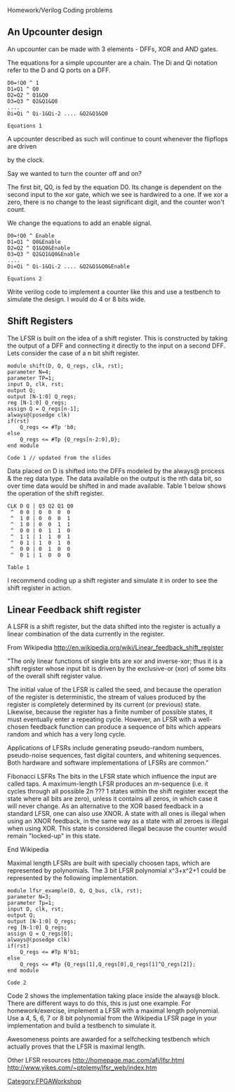 Homework/Verilog Coding problems

## An Upcounter design

An upcounter can be made with 3 elements - DFFs, XOR and AND gates.

The equations for a simple upcounter are a chain. The Di and Qi notation
refer to the D and Q ports on a DFF.

    D0=!Q0 ^ 1
    D1=Q1 ^ Q0
    D2=Q2 ^ Q1&Q0
    D3=Q3 ^ Q2&Q1&Q0
    ....
    Di=Qi ^ Qi-1&Qi-2 .... &Q2&Q1&Q0

    Equations 1

A upcounter described as such will continue to count whenever the
flipflops are driven

by the clock.

Say we wanted to turn the counter off and on?

The first bit, Q0, is fed by the equation D0. Its change is dependent on
the second input to the xor gate, which we see is hardwired to a one. If
we xor a zero, there is no change to the least significant digit, and
the counter won't count.

We change the equations to add an enable signal.

    D0=!Q0 ^ Enable
    D1=Q1 ^ Q0&Enable
    D2=Q2 ^ Q1&Q0&Enable
    D3=Q3 ^ Q2&Q1&Q0&Enable
    ....
    Di=Qi ^ Qi-1&Qi-2 .... &Q2&Q1&Q0&Enable

    Equations 2

Write verilog code to implement a counter like this and use a testbench
to simulate the design. I would do 4 or 8 bits wide.

## Shift Registers

The LFSR is built on the idea of a shift register. This is constructed
by taking the output of a DFF and connecting it directly to the input on
a second DFF. Lets consider the case of a n bit shift register.

    module shift(D, Q, Q_regs, clk, rst);
    parameter N=4;
    parameter TP=1;
    input D, clk, rst;
    output Q;
    output [N-1:0] Q_regs;
    reg [N-1:0] Q_regs;
    assign Q = Q_regs[n-1];
    always@(posedge clk)
    if(rst)
        Q_regs <= #Tp 'b0;
    else
        Q_regs <= #Tp {Q_regs[n-2:0],D};
    end module

    Code 1 // updated from the slides

Data placed on D is shifted into the DFFs modeled by the always@ process
& the reg data type. The data available on the output is the nth data
bit, so over time data would be shifted in and made available. Table 1
below shows the operation of the shift register.

    CLK D Q | Q3 Q2 Q1 Q0
     ^  0 0 | 0  0  0  0
     ^  1 0 | 0  0  0  1
     ^  1 0 | 0  0  1  1
     ^  0 0 | 0  1  1  0
     ^  1 1 | 1  1  0  1
     ^  0 1 | 1  0  1  0
     ^  0 0 | 0  1  0  0
     ^  0 1 | 1  0  0  0

    Table 1

I recommend coding up a shift register and simulate it in order to see
the shift register in action.

## Linear Feedback shift register

A LSFR is a shift register, but the data shifted into the register is
actually a linear combination of the data currently in the register.

From Wikipedia
<http://en.wikipedia.org/wiki/Linear_feedback_shift_register>

"The only linear functions of single bits are xor and inverse-xor; thus
it is a shift register whose input bit is driven by the exclusive-or
(xor) of some bits of the overall shift register value.

The initial value of the LFSR is called the seed, and because the
operation of the register is deterministic, the stream of values
produced by the register is completely determined by its current (or
previous) state. Likewise, because the register has a finite number of
possible states, it must eventually enter a repeating cycle. However, an
LFSR with a well-chosen feedback function can produce a sequence of bits
which appears random and which has a very long cycle.

Applications of LFSRs include generating pseudo-random numbers,
pseudo-noise sequences, fast digital counters, and whitening sequences.
Both hardware and software implementations of LFSRs are common."

Fibonacci LSFRs The bits in the LFSR state which influence the input are
called taps. A maximum-length LFSR produces an m-sequence (i.e. it
cycles through all possible 2n ??? 1 states within the shift register
except the state where all bits are zero), unless it contains all zeros,
in which case it will never change. As an alternative to the XOR based
feedback in a standard LFSR, one can also use XNOR. A state with all
ones is illegal when using an XNOR feedback, in the same way as a state
with all zeroes is illegal when using XOR. This state is considered
illegal because the counter would remain "locked-up" in this state.

End Wikipedia

Maximal length LFSRs are built with specially choosen taps, which are
represented by polynomials. The 3 bit LFSR polynomial x^3+x^2+1 could be
represented by the following implementation.

    module lfsr_example(D, Q, Q_bus, clk, rst);
    parameter N=3;
    parameter Tp=1;
    input D, clk, rst;
    output Q;
    output [N-1:0] Q_regs;
    reg [N-1:0] Q_regs;
    assign Q = Q_regs[0];
    always@(posedge clk)
    if(rst)
        Q_regs <= #Tp N'b1;
    else
        Q_regs <= #Tp {Q_regs[1],Q_regs[0],Q_regs[1]^Q_regs[2]};
    end module

    Code 2

Code 2 shows the implementation taking place inside the always@ block.
There are different ways to do this, this is just one example. For
homework/exercise, implement a LFSR with a maximal length polynomial.
Use a 4, 5, 6, 7 or 8 bit polynomial from the Wikipedia LFSR page in
your implementation and build a testbench to simulate it.

Awesomeness points are awarded for a selfchecking testbench which
actually proves that the LFSR is maximal length.

Other LFSR resources <http://homepage.mac.com/afj/lfsr.html>
<http://www.yikes.com/~ptolemy/lfsr_web/index.htm>

[Category:FPGAWorkshop](Category:FPGAWorkshop "wikilink")